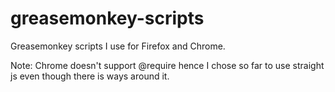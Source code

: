 greasemonkey-scripts
====================

Greasemonkey scripts I use for Firefox and Chrome.

Note: Chrome doesn't support @require hence I chose so far to use straight js even though there is ways around it.
